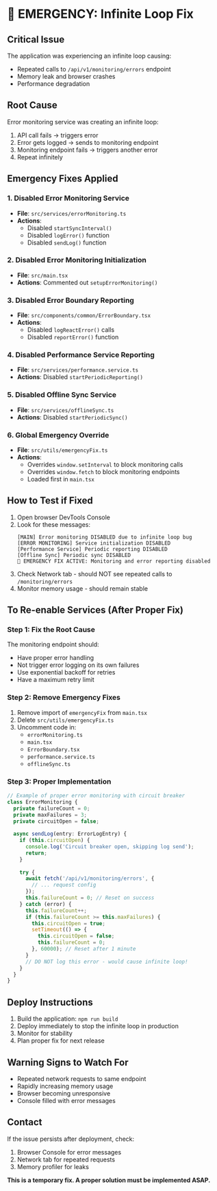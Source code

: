 # 🚨 EMERGENCY: Infinite Loop Fix

## Critical Issue
The application was experiencing an infinite loop causing:
- Repeated calls to `/api/v1/monitoring/errors` endpoint
- Memory leak and browser crashes
- Performance degradation

## Root Cause
Error monitoring service was creating an infinite loop:
1. API call fails → triggers error
2. Error gets logged → sends to monitoring endpoint
3. Monitoring endpoint fails → triggers another error
4. Repeat infinitely

## Emergency Fixes Applied

### 1. Disabled Error Monitoring Service
- **File**: `src/services/errorMonitoring.ts`
- **Actions**: 
  - Disabled `startSyncInterval()` 
  - Disabled `logError()` function
  - Disabled `sendLog()` function

### 2. Disabled Error Monitoring Initialization
- **File**: `src/main.tsx`
- **Actions**: Commented out `setupErrorMonitoring()`

### 3. Disabled Error Boundary Reporting
- **File**: `src/components/common/ErrorBoundary.tsx`
- **Actions**: 
  - Disabled `logReactError()` calls
  - Disabled `reportError()` function

### 4. Disabled Performance Service Reporting
- **File**: `src/services/performance.service.ts`
- **Actions**: Disabled `startPeriodicReporting()`

### 5. Disabled Offline Sync Service
- **File**: `src/services/offlineSync.ts`
- **Actions**: Disabled `startPeriodicSync()`

### 6. Global Emergency Override
- **File**: `src/utils/emergencyFix.ts`
- **Actions**: 
  - Overrides `window.setInterval` to block monitoring calls
  - Overrides `window.fetch` to block monitoring endpoints
  - Loaded first in `main.tsx`

## How to Test if Fixed
1. Open browser DevTools Console
2. Look for these messages:
   ```
   [MAIN] Error monitoring DISABLED due to infinite loop bug
   [ERROR MONITORING] Service initialization DISABLED
   [Performance Service] Periodic reporting DISABLED
   [Offline Sync] Periodic sync DISABLED
   🚨 EMERGENCY FIX ACTIVE: Monitoring and error reporting disabled
   ```
3. Check Network tab - should NOT see repeated calls to `/monitoring/errors`
4. Monitor memory usage - should remain stable

## To Re-enable Services (After Proper Fix)

### Step 1: Fix the Root Cause
The monitoring endpoint should:
- Have proper error handling
- Not trigger error logging on its own failures
- Use exponential backoff for retries
- Have a maximum retry limit

### Step 2: Remove Emergency Fixes
1. Remove import of `emergencyFix` from `main.tsx`
2. Delete `src/utils/emergencyFix.ts`
3. Uncomment code in:
   - `errorMonitoring.ts`
   - `main.tsx` 
   - `ErrorBoundary.tsx`
   - `performance.service.ts`
   - `offlineSync.ts`

### Step 3: Proper Implementation
```typescript
// Example of proper error monitoring with circuit breaker
class ErrorMonitoring {
  private failureCount = 0;
  private maxFailures = 3;
  private circuitOpen = false;
  
  async sendLog(entry: ErrorLogEntry) {
    if (this.circuitOpen) {
      console.log('Circuit breaker open, skipping log send');
      return;
    }
    
    try {
      await fetch('/api/v1/monitoring/errors', {
        // ... request config
      });
      this.failureCount = 0; // Reset on success
    } catch (error) {
      this.failureCount++;
      if (this.failureCount >= this.maxFailures) {
        this.circuitOpen = true;
        setTimeout(() => {
          this.circuitOpen = false;
          this.failureCount = 0;
        }, 60000); // Reset after 1 minute
      }
      // DO NOT log this error - would cause infinite loop!
    }
  }
}
```

## Deploy Instructions
1. Build the application: `npm run build`
2. Deploy immediately to stop the infinite loop in production
3. Monitor for stability
4. Plan proper fix for next release

## Warning Signs to Watch For
- Repeated network requests to same endpoint
- Rapidly increasing memory usage
- Browser becoming unresponsive
- Console filled with error messages

## Contact
If the issue persists after deployment, check:
1. Browser Console for error messages
2. Network tab for repeated requests
3. Memory profiler for leaks

**This is a temporary fix. A proper solution must be implemented ASAP.**